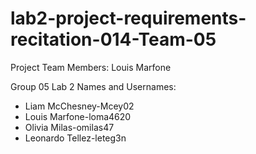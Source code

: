 # lab2-project-requirements-recitation-014-Team-05
Project Team Members:
Louis Marfone

Group 05
Lab 2 Names and Usernames:
- Liam McChesney-Mcey02
- Louis Marfone-loma4620
- Olivia Milas-omilas47
- Leonardo Tellez-leteg3n
